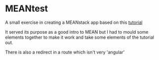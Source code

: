 MEANtest
========
 
A small exercise in creating a MEANstack app based on this [tutorial](https://scotch.io/tutorials/build-a-restful-api-using-node-and-express-4)

It served its purpose as a good intro to MEAN but I had to mould some elements together to make it work and take some elements of the tutorial out.

There is also a redirect in a route which isn't very 'angular'